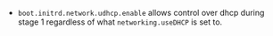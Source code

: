 - `boot.initrd.network.udhcp.enable` allows control over dhcp during stage 1 regardless of what `networking.useDHCP` is set to.
